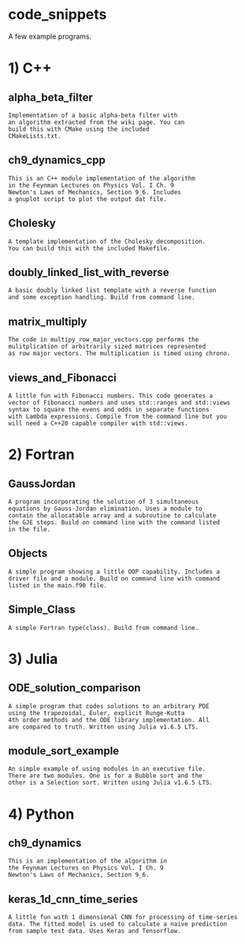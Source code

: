 # code_snippets

A few example programs.

# 1) C++

## alpha_beta_filter

	Implementation of a basic alpha-beta filter with
	an algorithm extracted from the wiki page. You can 
	build this with CMake using the included 
	CMakeLists.txt.

## ch9_dynamics_cpp

	This is an C++ module implementation of the algorithm
	in the Feynman Lectures on Physics Vol. I Ch. 9
	Newton's Laws of Mechanics, Section 9_6. Includes
	a gnuplot script to plot the output dat file.

## Cholesky

	A template implementation of the Cholesky decomposition.
	You can build this with the included Makefile.

## doubly_linked_list_with_reverse

	A basic doubly linked list template with a reverse function
	and some exception handling. Build from command line.
	
## matrix_multiply

	The code in multipy_row_major_vectors.cpp performs the 
	mulitplication of arbitrarily sized matrices represented 
	as row major vectors. The multiplication is timed using chrono.

## views_and_Fibonacci

	A little fun with Fibonacci numbers. This code generates a 
	vector of Fibonacci numbers and uses std::ranges and std::views 
	syntax to square the evens and odds in separate functions 
	with Lambda expressions. Compile from the command line but you 
	will need a C++20 capable compiler with std::views.

# 2) Fortran

## GaussJordan

	A program incorporating the solution of 3 simultaneous
	equations by Gauss-Jordan elimination. Uses a module to 
	contain the allocatable array and a subroutine to calculate 
	the GJE steps. Build on command line with the command listed
	in the file.

## Objects

	A simple program showing a little OOP capability. Includes a
	driver file and a module. Build on command line with command
	listed in the main.f90 file.

## Simple_Class

	A simple Fortran type(class). Build from command line.

# 3) Julia

## ODE_solution_comparison

	A simple program that codes solutions to an arbitrary PDE 
	using the trapezoidal, Euler, explicit Runge-Kutta 
	4th order methods and the ODE library implementation. All 
	are compared to truth. Written using Julia v1.6.5 LTS.

## module_sort_example

	An simple example of using modules in an executive file. 
	There are two modules. One is for a Bubble sort and the 
	other is a Selection sort. Written using Julia v1.6.5 LTS.

# 4) Python

## ch9_dynamics

	This is an implementation of the algorithm in
	the Feynman Lectures on Physics Vol. I Ch. 9
	Newton's Laws of Mechanics, Section 9_6.

## keras_1d_cnn_time_series

	A little fun with 1 dimensional CNN for processing of time-series
	data. The fitted model is used to calculate a naive prediction
	from sample test data. Uses Keras and Tensorflow.

